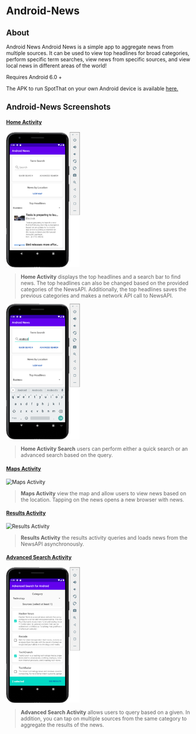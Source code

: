 # Android-News

## About

<p>
Android News Android News is a simple app to aggregate news from multiple sources. It can be used to view top headlines for broad categories, perform specific term searches, view news from specific sources, and view local news in different areas of the world!</p>
<p>Requires Android 6.0 +</p>

The APK to run SpotThat on your own Android device is available <a href="https://github.com/jekkogray/SpotThat/blob/main/build/APK/Android-News-demo.apk" download> here.</a>

## Android-News Screenshots

#### [Home Activity](https://github.com/GWU-CSCI-4237-Fall-2020/project-2-byoi-jekko-s-solo-team/blob/master/SpotThat/app/src/main/java/com/example/spotthat/SignInActivity.kt)

<img src="/readme-imgs/HomeActivity.png" alt="Home Activity" width=200/>
<blockquote>
<p>
<b>Home Activity</b> displays the top headlines and a search bar to find news. The top headlines can also be changed based on the provided categories of the NewsAPI. Additionally, the top headlines saves the previous categories and makes a network API call to NewsAPI.
</p>
</blockquote>

<img src="/readme-imgs/HomeActivity-search.png" alt="Home Activity Search" width=200/>
<blockquote>
<p>
<b>Home Activity Search</b> users can perform either a quick search or an advanced search based on the query.
</p>
</blockquote>

#### [Maps Activity](https://github.com/GWU-CSCI-4237-Fall-2020/project-2-byoi-jekko-s-solo-team/blob/master/SpotThat/app/src/main/java/com/example/spotthat/MainActivity.kt)

<img src="/readme-imgs/MapsActivity.png" alt="Maps Activity" width=200/>
<blockquote>
<p><b>Maps Activity</b> view the map and allow users to view news based on the location. Tapping on the news opens a new browser with news.</p> 
</blockquote>

#### [Results Activity](https://github.com/GWU-CSCI-4237-Fall-2020/project-2-byoi-jekko-s-solo-team/blob/master/SpotThat/app/src/main/java/com/example/spotthat/SignUpActivity.kt)

<img src="/readme-imgs/SignupActivity.png" alt="Results Activity" width=200/>
<blockquote>
<p>
<b>Results Activity</b> the results activity queries and loads news from the NewsAPI asynchronously. 
</p>
</blockquote>

#### [Advanced Search Activity](https://github.com/GWU-CSCI-4237-Fall-2020/project-2-byoi-jekko-s-solo-team/blob/master/SpotThat/app/src/main/java/com/example/spotthat/SignUpActivity.kt)

<img src="/readme-imgs/AdvancedSearchActivity.png" alt="AdvancedSearch Activity" width=200/>
<blockquote>
<p>
<b>Advanced Search Activity</b> allows users to query based on a given. In addition, you can tap on multiple sources from the same category to aggregate the results of the news. 
</p>
</blockquote>
